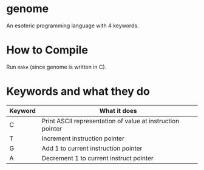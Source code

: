 # genome
An esoteric programming language with 4 keywords.

# How to Compile
Run `make` (since genome is written in C).


# Keywords and what they do
| Keyword     | What it does|
| ----------- | ----------- |
| C           | Print ASCII representation of value at instruction pointer |
| T           | Increment instruction pointer |
| G           | Add 1 to current instruction pointer |
|A            | Decrement 1 to current instruct pointer |